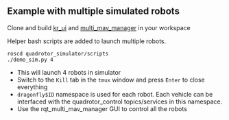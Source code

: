 ## Example with multiple simulated robots

Clone and build [kr_ui](https://github.com/KumarRobotics/kr_ui) and [multi_mav_manager](https://github.com/KumarRobotics/multi_mav_manager) in your workspace

Helper bash scripts are added to launch multiple robots.
```
roscd quadrotor_simulator/scripts
./demo_sim.py 4
```
 * This will launch 4 robots in simulator
 * Switch to the `Kill` tab in the `tmux` window and press `Enter` to close everything
 * `dragonfly$ID` namespace is used for each robot. Each vehicle can be interfaced with the quadrotor_control topics/services in this namespace.
 * Use the rqt_multi_mav_manager GUI to control all the robots